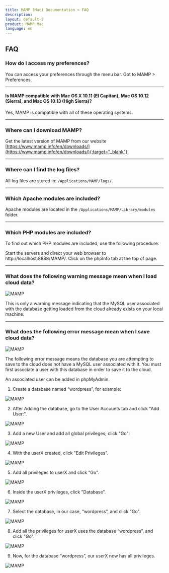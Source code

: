 ```yaml
---
title: MAMP (Mac) Documentation > FAQ
description: 
layout: default-2
product: MAMP Mac
language: en
---
```


## FAQ

### How do I access my preferences?

You can access your preferences through the menu bar. Got to MAMP > Preferences. 

---

#### Is MAMP compatible with Mac OS X 10.11 (El Capitan), Mac OS 10.12 (Sierra), and Mac OS 10.13 (High Sierra)?

Yes, MAMP is compatible with all of these operating systems. 

---

### Where can I download MAMP?

Get the latest version of MAMP from our website [https://www.mamp.info/en/downloads/](https://www.mamp.info/en/downloads/){:target="_blank"}.

---

### Where can I find the log files?

All log files are stored in: `/Applications/MAMP/logs/`.

---

### Which Apache modules are included?

Apache modules are located in the `/Applications/MAMP/Library/modules` folder.

---

### Which PHP modules are included?

To find out which PHP modules are included, use the following procedure:

Start the servers and direct your web browser to http://localhost:8888/MAMP/.
Click on the phpInfo tab at the top of page.

---

<a name="cloud"> </a>

### What does the following warning message mean when I load cloud data?

![MAMP](/en/MAMP-Mac/FAQ/DatabaseWarning.png)

This is only a warning message indicating that the MySQL user associated with the database getting loaded from the cloud already exists on your local machine.

---

### What does the following error message mean when I save cloud data?

![MAMP](/en/MAMP-Mac/FAQ/DatabaseError.png)

The following error message means the database you are attempting to save to the cloud does not have a MySQL user associated with it. You must first associate a user with this database in order to save it to the cloud. 

An associated user can be added in phpMyAdmin.


1. Create a database named “wordpress”, for example:

![MAMP](/en/MAMP-Mac/FAQ/step1.png)

2. After Adding the database, go to the User Accounts tab and click "Add User:".

![MAMP](/en/MAMP-Mac/FAQ/step2.png)

3. Add a new User and add all global privileges; click "Go":

![MAMP](/en/MAMP-Mac/FAQ/step3.png)

4. With the userX created, click "Edit Privileges".

![MAMP](/en/MAMP-Mac/FAQ/step4.png)

5. Add all privileges to userX and click "Go".

![MAMP](/en/MAMP-Mac/FAQ/step5.png)

6. Inside the userX privileges, click "Database".

![MAMP](/en/MAMP-Mac/FAQ/step6.png)

7. Select the database, in our case, “wordpress”, and click "Go".

![MAMP](/en/MAMP-Mac/FAQ/step7.png)

8. Add all the privileges for userX uses the database “wordpress”, and click "Go".

![MAMP](/en/MAMP-Mac/FAQ/step8.png)
 
9. Now, for the database “wordpress”, our userX now has all privileges.

![MAMP](/en/MAMP-Mac/FAQ/step9.png)

